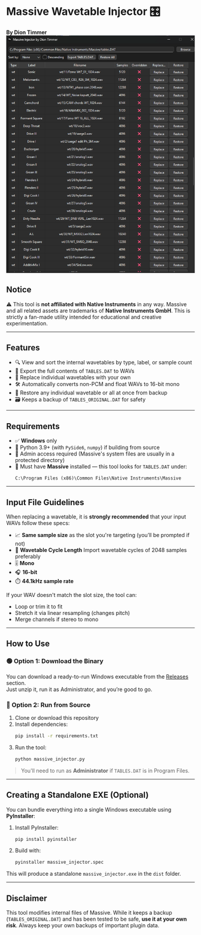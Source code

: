 # Massive Wavetable Injector 🎛️  
**By Dion Timmer**
![Massive Wavetable Injector](preview.png)

## Notice

⚠️ This tool is **not affiliated with Native Instruments** in any way. Massive and all related assets are trademarks of **Native Instruments GmbH**. This is strictly a fan-made utility intended for educational and creative experimentation.

---

## Features
- 🔍 View and sort the internal wavetables by type, label, or sample count
- 💾 Export the full contents of `TABLES.DAT` to WAVs
- 🔄 Replace individual wavetables with your own
- 🛠️ Automatically converts non-PCM and float WAVs to 16-bit mono
- 🧼 Restore any individual wavetable or all at once from backup
- 🗃️ Keeps a backup of `TABLES_ORIGINAL.DAT` for safety

---

## Requirements
- ✅ **Windows** only
- 🧰 Python 3.9+ (with `PySide6`, `numpy`) if building from source
- 📂 Admin access required (Massive's system files are usually in a protected directory)
- 💽 Must have **Massive** installed — this tool looks for `TABLES.DAT` under:
  ```
  C:\Program Files (x86)\Common Files\Native Instruments\Massive
  ```

---

## Input File Guidelines
When replacing a wavetable, it is **strongly recommended** that your input WAVs follow these specs:

- 📈 **Same sample size** as the slot you're targeting (you’ll be prompted if not)
- 🎵 **Wavetable Cycle Length** Import wavetable cycles of 2048 samples preferably
- 🎚️ **Mono**
- 🎧 **16-bit**
- ⏱️ **44.1kHz sample rate**

If your WAV doesn't match the slot size, the tool can:
- Loop or trim it to fit
- Stretch it via linear resampling (changes pitch)
- Merge channels if stereo to mono

---

## How to Use

### 🟢 Option 1: Download the Binary
You can download a ready-to-run Windows executable from the [Releases](https://github.com/diontimmer/NIMassiveInjector/releases) section.  
Just unzip it, run it as Administrator, and you’re good to go.

### 🔧 Option 2: Run from Source
1. Clone or download this repository
2. Install dependencies:
   ```bash
   pip install -r requirements.txt
   ```
3. Run the tool:
   ```bash
   python massive_injector.py
   ```

> You'll need to run as **Administrator** if `TABLES.DAT` is in Program Files.

---

## Creating a Standalone EXE (Optional)
You can bundle everything into a single Windows executable using **PyInstaller**:

1. Install PyInstaller:
   ```bash
   pip install pyinstaller
   ```

2. Build with:
   ```bash
   pyinstaller massive_injector.spec
   ```

This will produce a standalone `massive_injector.exe` in the `dist` folder.

---

## Disclaimer
This tool modifies internal files of Massive. While it keeps a backup (`TABLES_ORIGINAL.DAT`) and has been tested to be safe, **use it at your own risk**. Always keep your own backups of important plugin data.
